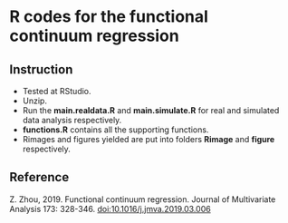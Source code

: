 # R codes for the functional continuum regression
## Instruction
- Tested at RStudio. 
- Unzip.
- Run the **main.realdata.R** and **main.simulate.R** for real and simulated data analysis respectively. 
- **functions.R** contains all the supporting functions.
- Rimages and figures yielded are put into folders **Rimage** and **figure** respectively.
## Reference 
Z. Zhou, 2019. Functional continuum regression. Journal of Multivariate Analysis 173: 328-346. 
[doi:10.1016/j.jmva.2019.03.006](http://dx.doi.org/10.1016/j.jmva.2019.03.006)
